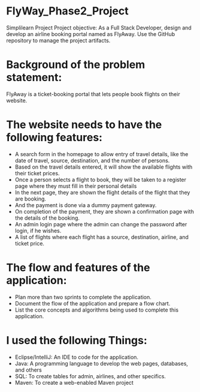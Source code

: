 # FlyWay_Phase2_Project
Simplilearn Project
Project objective: 
As a Full Stack Developer, design and develop an airline booking portal named as FlyAway. Use the GitHub repository to manage the project artifacts. 

# Background of the problem statement:
FlyAway is a ticket-booking portal that lets people book flights on their website.

# The website needs to have the following features:
 
*  A search form in the homepage to allow entry of travel details, like the date of travel, source, destination, and the number of persons.
*  Based on the travel details entered, it will show the available flights with their ticket prices.
*  Once a person selects a flight to book, they will be taken to a register page where they must fill in their personal details
*  In the next page, they are shown the flight details of the flight that they are booking.
*  And the payment is done via a dummy payment gateway.
*  On completion of the payment, they are shown a confirmation page with the details of the booking.   
*  An admin login page where the admin can change the password after login, if he wishes.
*  A list of flights where each flight has a source, destination, airline, and ticket price.
# The flow and features of the application:
* Plan more than two sprints to complete the application.
* Document the flow of the application and prepare a flow chart.
* List the core concepts and algorithms being used to complete this application.
# I used the following Things:
* Eclipse/IntelliJ: An IDE to code for the application.
* Java: A programming language to develop the web pages, databases, and others
* SQL: To create tables for admin, airlines, and other specifics.
* Maven: To create a web-enabled Maven project
